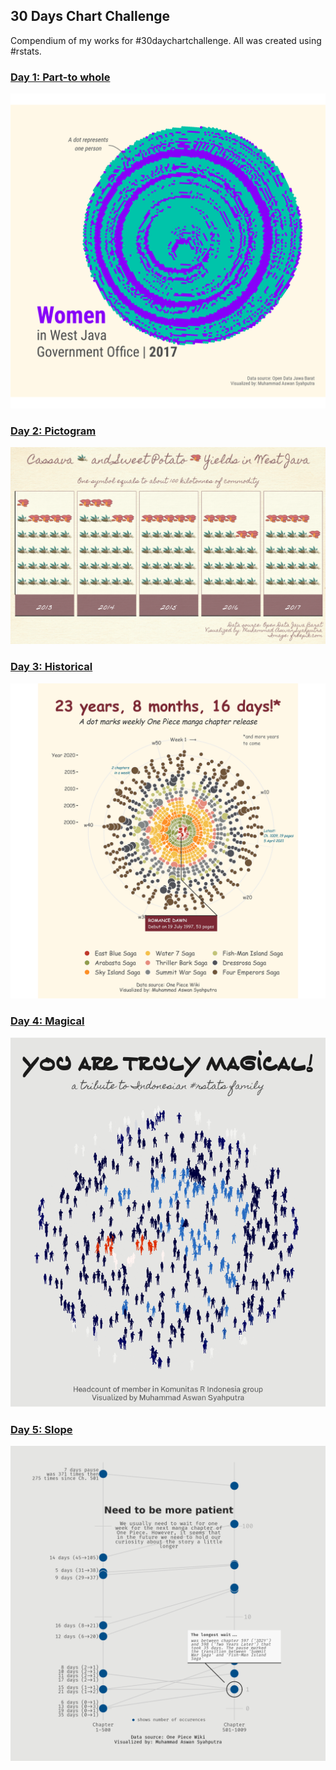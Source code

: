 ## 30 Days Chart Challenge

Compendium of my works for #30daychartchallenge. All was created using #rstats.

### [Day 1: Part-to whole](01-part_to_whole.R)

![](outfile/01-part_to_whole.png)

### [Day 2: Pictogram](02-pictogram.R)

![](outfile/02-pictogram.png)

### [Day 3: Historical](03-historical.R)

![](outfile/03-historical.png)

### [Day 4: Magical](04-magical.R)

![](outfile/04-magical.gif)

### [Day 5: Slope](05-slope.R)

![](outfile/05-slope.png)